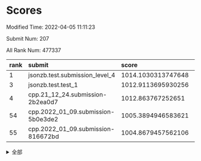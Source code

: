 # Scores

Modified Time: 2022-04-05 11:11:23

Submit Num: 207

All Rank Num: 477337

| rank |               submit               |       score        |       sigma        | pk_num |
| :--- | :--------------------------------- | :----------------- | :----------------- | :----- |
| 1    | jsonzb.test.submission_level_4     | 1014.1030313747648 | 0.816625158339246  | 9226   |
| 3    | jsonzb.test.test_1                 | 1012.9113695930256 | 0.8130966580493583 | 9220   |
| 4    | cpp.21_12_24.submission-2b2ea0d7   | 1012.863767252651  | 0.7686223731739007 | 9222   |
| 54   | cpp.2022_01_09.submission-5b0e3de2 | 1005.3894946583621 | 0.7231835803810925 | 9222   |
| 55   | cpp.2022_01_09.submission-816672bd | 1004.8679457562106 | 0.7210914404663105 | 9221   |


<details>
<summary>全部</summary>

| rank |                 submit                 |       score        |       sigma        | pk_num |
| :--- | :------------------------------------- | :----------------- | :----------------- | :----- |
| 1    | jsonzb.test.submission_level_4         | 1014.1030313747648 | 0.816625158339246  | 9226   |
| 2    | gobigger.level_3.submission_level_3_10 | 1013.3254567699242 | 0.7788958834403166 | 9223   |
| 3    | jsonzb.test.test_1                     | 1012.9113695930256 | 0.8130966580493583 | 9220   |
| 4    | cpp.21_12_24.submission-2b2ea0d7       | 1012.863767252651  | 0.7686223731739007 | 9222   |
| 5    | gobigger.level_3.submission_level_3_39 | 1011.4193950231463 | 0.7454003911590249 | 9229   |
| 6    | gobigger.level_3.submission_level_3_13 | 1011.2955153593441 | 0.7903228349094864 | 9230   |
| 7    | gobigger.level_3.submission_level_3_21 | 1011.230231840466  | 0.7537033288386057 | 9224   |
| 8    | gobigger.level_3.submission_level_3_8  | 1011.0365555311861 | 0.7702749415370995 | 9227   |
| 9    | gobigger.level_3.submission_level_3_1  | 1010.8197790202323 | 0.7725349371602219 | 9224   |
| 10   | gobigger.level_3.submission_level_3_4  | 1010.8105535976496 | 0.7613774860839784 | 9225   |
| 11   | gobigger.level_3.submission_level_3_19 | 1010.7777884168643 | 0.7416533464890804 | 9232   |
| 12   | gobigger.level_3.submission_level_3_12 | 1010.7406545935792 | 0.7936597171253819 | 9225   |
| 13   | gobigger.level_3.submission_level_3_35 | 1010.7389843730725 | 0.7460050207392349 | 9226   |
| 14   | gobigger.level_3.submission_level_3_25 | 1010.7282860816879 | 0.7501646210656383 | 9231   |
| 15   | gobigger.level_3.submission_level_3_11 | 1010.6411568822125 | 0.7502410080883937 | 9226   |
| 16   | gobigger.level_3.submission_level_3_43 | 1010.5558777337656 | 0.7940595828996004 | 9224   |
| 17   | gobigger.level_3.submission_level_3_7  | 1010.5416335260768 | 0.7266216148029088 | 9222   |
| 18   | gobigger.level_3.submission_level_3_2  | 1010.4912956472342 | 0.7643403112962757 | 9221   |
| 19   | gobigger.level_3.submission_level_3_29 | 1010.4846392037232 | 0.7566722099655588 | 9224   |
| 20   | gobigger.level_3.submission_level_3_22 | 1010.402880776887  | 0.7703563251792155 | 9221   |
| 21   | gobigger.level_3.submission_level_3_36 | 1010.3833177366389 | 0.7472795018974653 | 9217   |
| 22   | gobigger.level_3.submission_level_3_47 | 1010.3499297650781 | 0.7580705451918366 | 9221   |
| 23   | gobigger.level_3.submission_level_3_42 | 1010.3170342953119 | 0.7508708278919913 | 9225   |
| 24   | gobigger.level_3.submission_level_3_48 | 1010.2785607051305 | 0.7599558258897103 | 9227   |
| 25   | gobigger.level_3.submission_level_3_26 | 1010.2503235100238 | 0.7597035668538089 | 9221   |
| 26   | gobigger.level_3.submission_level_3_20 | 1010.2468370981736 | 0.7410229845871557 | 9223   |
| 27   | gobigger.level_3.submission_level_3_49 | 1010.2436147530148 | 0.7611478836798461 | 9220   |
| 28   | gobigger.level_3.submission_level_3_0  | 1010.1794124486788 | 0.7869575887827968 | 9225   |
| 29   | gobigger.level_3.submission_level_3_17 | 1010.0591398179691 | 0.7517004130695506 | 9225   |
| 30   | gobigger.level_3.submission_level_3_45 | 1010.0054150752713 | 0.7471199908993702 | 9227   |
| 31   | gobigger.level_3.submission_level_3_41 | 1009.9544273682823 | 0.7740289579512386 | 9220   |
| 32   | gobigger.level_3.submission_level_3_16 | 1009.9019202619943 | 0.772655424925052  | 9226   |
| 33   | gobigger.level_3.submission_level_3_18 | 1009.8819829531427 | 0.7339139847703453 | 9226   |
| 34   | gobigger.level_3.submission_level_3_14 | 1009.8227570838415 | 0.7440148064093665 | 9230   |
| 35   | gobigger.level_3.submission_level_3_5  | 1009.7818597841812 | 0.7546856702747717 | 9218   |
| 36   | gobigger.level_3.submission_level_3_3  | 1009.766951826941  | 0.7514253193419455 | 9224   |
| 37   | gobigger.level_3.submission_level_3_31 | 1009.7345538074744 | 0.7460823419454892 | 9223   |
| 38   | gobigger.level_3.submission_level_3_23 | 1009.6246425901464 | 0.7522192480692834 | 9228   |
| 39   | gobigger.level_3.submission_level_3_15 | 1009.5136641150867 | 0.7515702893800028 | 9225   |
| 40   | gobigger.level_3.submission_level_3_9  | 1009.4922664800295 | 0.761212199596499  | 9222   |
| 41   | gobigger.level_3.submission_level_3_38 | 1009.4640604403347 | 0.7475989433642527 | 9227   |
| 42   | gobigger.level_3.submission_level_3_32 | 1009.4182477689614 | 0.7635298960804715 | 9227   |
| 43   | gobigger.level_3.submission_level_3_37 | 1009.2818822530187 | 0.7639564765309218 | 9231   |
| 44   | gobigger.level_3.submission_level_3_40 | 1009.2478361121871 | 0.7476167723432134 | 9222   |
| 45   | gobigger.level_3.submission_level_3_44 | 1009.2115193562645 | 0.7667677687224199 | 9221   |
| 46   | gobigger.level_3.submission_level_3_27 | 1009.0488421075057 | 0.7583250473024818 | 9225   |
| 47   | gobigger.level_3.submission_level_3_46 | 1008.9832400524565 | 0.7345179989053857 | 9226   |
| 48   | gobigger.level_3.submission_level_3_28 | 1008.9072344061977 | 0.7244528389065636 | 9222   |
| 49   | gobigger.level_3.submission_level_3_30 | 1008.688804664397  | 0.744967726853959  | 9215   |
| 50   | gobigger.level_3.submission_level_3_6  | 1008.579093930699  | 0.7434054156919694 | 9226   |
| 51   | gobigger.level_3.submission_level_3_24 | 1008.3339806593623 | 0.7358693836182345 | 9219   |
| 52   | gobigger.level_3.submission_level_3_34 | 1007.9857095001638 | 0.734949009771996  | 9227   |
| 53   | gobigger.level_3.submission_level_3_33 | 1007.8263466422995 | 0.7286512459801695 | 9217   |
| 54   | cpp.2022_01_09.submission-5b0e3de2     | 1005.3894946583621 | 0.7231835803810925 | 9222   |
| 55   | cpp.2022_01_09.submission-816672bd     | 1004.8679457562106 | 0.7210914404663105 | 9221   |
| 56   | gobigger.level_1.submission_level_1_24 | 1004.7593873310366 | 0.7294961309310514 | 9222   |
| 57   | gobigger.level_1.submission_level_1_23 | 1004.7203774423709 | 0.7289378419701368 | 9230   |
| 58   | gobigger.level_1.submission_level_1_3  | 1004.5717749586432 | 0.7296983577023272 | 9221   |
| 59   | gobigger.level_1.submission_level_1_34 | 1004.087214576361  | 0.70941163978461   | 9225   |
| 60   | gobigger.level_1.submission_level_1_0  | 1004.0839249304934 | 0.7210243896006956 | 9225   |
| 61   | gobigger.level_1.submission_level_1_29 | 1003.8445105924189 | 0.7269414785260885 | 9224   |
| 62   | gobigger.level_1.submission_level_1_21 | 1003.8408968777645 | 0.7182155115345281 | 9225   |
| 63   | gobigger.level_1.submission_level_1_17 | 1003.8056860657769 | 0.712143928320958  | 9231   |
| 64   | gobigger.level_1.submission_level_1_42 | 1003.7648383333827 | 0.707155709163035  | 9226   |
| 65   | gobigger.level_1.submission_level_1_32 | 1003.7098094560363 | 0.7172117506890109 | 9226   |
| 66   | gobigger.level_1.submission_level_1_30 | 1003.6925873829648 | 0.7179724759966152 | 9226   |
| 67   | gobigger.level_1.submission_level_1_48 | 1003.5899780412693 | 0.722291566340309  | 9225   |
| 68   | gobigger.level_1.submission_level_1_35 | 1003.5593905922801 | 0.7214504026588611 | 9229   |
| 69   | gobigger.level_1.submission_level_1_2  | 1003.5239178200392 | 0.7151747952768064 | 9218   |
| 70   | gobigger.level_1.submission_level_1_45 | 1003.4785267324022 | 0.7111985703504259 | 9224   |
| 71   | gobigger.level_1.submission_level_1_19 | 1003.4038642856073 | 0.7171904871633368 | 9223   |
| 72   | gobigger.level_1.submission_level_1_9  | 1003.39917778544   | 0.7087224073698939 | 9226   |
| 73   | gobigger.level_1.submission_level_1_6  | 1003.3801307925635 | 0.7366929031004477 | 9214   |
| 74   | gobigger.level_1.submission_level_1_43 | 1003.3775715034801 | 0.7084377040250162 | 9221   |
| 75   | gobigger.level_1.submission_level_1_16 | 1003.3320369855949 | 0.7185372816647454 | 9224   |
| 76   | gobigger.level_1.submission_level_1_36 | 1003.2140015043229 | 0.7105791421334913 | 9226   |
| 77   | gobigger.level_1.submission_level_1_41 | 1003.2096882191395 | 0.7188757844801599 | 9223   |
| 78   | gobigger.level_1.submission_level_1_26 | 1003.1721035133063 | 0.7179351083910974 | 9223   |
| 79   | gobigger.level_1.submission_level_1_22 | 1003.1432076958728 | 0.7018087531019994 | 9229   |
| 80   | gobigger.level_1.submission_level_1_28 | 1003.1117039485526 | 0.7114114094507579 | 9224   |
| 81   | gobigger.level_1.submission_level_1_13 | 1003.033956392147  | 0.7177815348332409 | 9227   |
| 82   | gobigger.level_1.submission_level_1_4  | 1003.0196602096479 | 0.7010027389382156 | 9222   |
| 83   | gobigger.level_1.submission_level_1_38 | 1002.9680711689208 | 0.7103688438835166 | 9226   |
| 84   | gobigger.level_1.submission_level_1_37 | 1002.9417283594406 | 0.7145790900886889 | 9222   |
| 85   | gobigger.level_1.submission_level_1_47 | 1002.8246273896046 | 0.7209850945652718 | 9221   |
| 86   | gobigger.level_1.submission_level_1_18 | 1002.797577260906  | 0.728156076939249  | 9221   |
| 87   | gobigger.level_1.submission_level_1_10 | 1002.792241788511  | 0.7099497294265643 | 9222   |
| 88   | gobigger.level_1.submission_level_1_5  | 1002.7565677337242 | 0.7252722576193192 | 9221   |
| 89   | gobigger.level_1.submission_level_1_33 | 1002.7546919696546 | 0.7148597514090217 | 9225   |
| 90   | gobigger.level_1.submission_level_1_11 | 1002.7511491478477 | 0.7126555300421306 | 9226   |
| 91   | gobigger.level_1.submission_level_1_39 | 1002.7458445145995 | 0.7132929265255876 | 9223   |
| 92   | gobigger.level_1.submission_level_1_40 | 1002.720380360845  | 0.7091516331970747 | 9225   |
| 93   | gobigger.level_1.submission_level_1_15 | 1002.710828046161  | 0.7080331076416889 | 9228   |
| 94   | gobigger.level_1.submission_level_1_20 | 1002.5980915676435 | 0.7144603473407826 | 9228   |
| 95   | gobigger.level_1.submission_level_1_1  | 1002.5429656110261 | 0.7117661303485754 | 9224   |
| 96   | gobigger.level_1.submission_level_1_31 | 1002.4204804342658 | 0.715023362049222  | 9221   |
| 97   | gobigger.level_1.submission_level_1_8  | 1002.357769791713  | 0.7146691922683632 | 9219   |
| 98   | gobigger.level_1.submission_level_1_27 | 1002.3284557376682 | 0.7113875917173669 | 9222   |
| 99   | gobigger.level_1.submission_level_1_46 | 1002.2486571529207 | 0.7093702112954786 | 9220   |
| 100  | gobigger.level_1.submission_level_1_25 | 1002.239355775222  | 0.7254129768153283 | 9226   |
| 101  | gobigger.level_1.submission_level_1_44 | 1002.2098405728003 | 0.7193513013795647 | 9225   |
| 102  | gobigger.level_1.submission_level_1_14 | 1002.1903350793956 | 0.7119034704522491 | 9221   |
| 103  | gobigger.level_1.submission_level_1_49 | 1002.1897626533068 | 0.7144155504299602 | 9222   |
| 104  | gobigger.level_1.submission_level_1_7  | 1002.1878730200921 | 0.7083726836376012 | 9227   |
| 105  | gobigger.level_1.submission_level_1_12 | 1001.3383567972992 | 0.7045949909140764 | 9227   |
| 106  | gobigger.random.submission_random_23   | 997.3742103787018  | 0.697422274307937  | 9224   |
| 107  | gobigger.random.submission_random_39   | 997.1113418809786  | 0.7156312738849    | 9227   |
| 108  | gobigger.random.submission_random_37   | 996.9971712920959  | 0.6986863327808308 | 9227   |
| 109  | gobigger.random.submission_random_31   | 996.9914216254931  | 0.7076234234541259 | 9219   |
| 110  | gobigger.random.submission_random_27   | 996.9239592709303  | 0.7007869315754286 | 9222   |
| 111  | gobigger.random.submission_random_14   | 996.8628383558648  | 0.7034252074286709 | 9224   |
| 112  | gobigger.random.submission_random_11   | 996.8533531530451  | 0.7109051106536121 | 9224   |
| 113  | gobigger.random.submission_random_20   | 996.8507128170896  | 0.6948128948339024 | 9223   |
| 114  | gobigger.random.submission_random_34   | 996.8051291781863  | 0.7206234535084558 | 9222   |
| 115  | gobigger.random.submission_random_3    | 996.7777831753331  | 0.708841979170769  | 9222   |
| 116  | gobigger.random.submission_random_35   | 996.7769488614381  | 0.709836276327062  | 9228   |
| 117  | gobigger.random.submission_random_1    | 996.7694565126556  | 0.7110592625830144 | 9225   |
| 118  | gobigger.random.submission_random_4    | 996.7393216535717  | 0.7037038356832145 | 9223   |
| 119  | gobigger.random.submission_random_7    | 996.7015263014898  | 0.7301867335139605 | 9223   |
| 120  | gobigger.random.submission_random_21   | 996.6949181830935  | 0.6987117770861637 | 9221   |
| 121  | gobigger.random.submission_random_25   | 996.6484818621797  | 0.7153390364491351 | 9226   |
| 122  | gobigger.random.submission_random_12   | 996.3936143512507  | 0.7174240925632592 | 9225   |
| 123  | gobigger.random.submission_random_43   | 996.3924725030977  | 0.7015239253974064 | 9225   |
| 124  | gobigger.random.submission_random_32   | 996.361796340484   | 0.7144846147059737 | 9230   |
| 125  | gobigger.random.submission_random_16   | 996.3544625279419  | 0.7061951295884318 | 9225   |
| 126  | gobigger.random.submission_random_38   | 996.3129188852218  | 0.7051063255020625 | 9226   |
| 127  | gobigger.random.submission_random_42   | 996.2881903861692  | 0.713525645058284  | 9224   |
| 128  | gobigger.random.submission_random_44   | 996.2009969287775  | 0.7057371054077755 | 9223   |
| 129  | gobigger.random.submission_random_8    | 996.1594467084657  | 0.7240767240188519 | 9222   |
| 130  | gobigger.random.submission_random_22   | 996.1407169811981  | 0.7143576752013465 | 9225   |
| 131  | gobigger.random.submission_random_13   | 996.11685511864    | 0.7077445100708432 | 9221   |
| 132  | gobigger.random.submission_random_49   | 996.0354946055153  | 0.7099005306572128 | 9218   |
| 133  | gobigger.random.submission_random_28   | 996.00157436061    | 0.7052256468009956 | 9222   |
| 134  | gobigger.random.submission_random_2    | 995.9975815000313  | 0.7079700460926753 | 9231   |
| 135  | gobigger.random.submission_random_41   | 995.9213577881147  | 0.7049580745600957 | 9221   |
| 136  | gobigger.random.submission_random_5    | 995.8915794530294  | 0.717045557959031  | 9226   |
| 137  | gobigger.random.submission_random_24   | 995.8591415345869  | 0.7102773339510972 | 9223   |
| 138  | gobigger.random.submission_random_18   | 995.8513060613185  | 0.7239228023417393 | 9223   |
| 139  | gobigger.random.submission_random_36   | 995.8185592895192  | 0.7100493071508197 | 9223   |
| 140  | gobigger.random.submission_random_46   | 995.7608048157254  | 0.7187816403837798 | 9218   |
| 141  | gobigger.random.submission_random_10   | 995.7461793211596  | 0.710905312136468  | 9229   |
| 142  | gobigger.random.submission_random_17   | 995.7024854408902  | 0.7088087276900755 | 9226   |
| 143  | gobigger.random.submission_random_33   | 995.6384774832648  | 0.7094879083347365 | 9221   |
| 144  | gobigger.random.submission_random_26   | 995.609221635097   | 0.726687643754687  | 9232   |
| 145  | gobigger.random.submission_random_40   | 995.5281868643688  | 0.7255464023079898 | 9225   |
| 146  | gobigger.random.submission_random_15   | 995.4808793990954  | 0.7047536561158371 | 9225   |
| 147  | gobigger.random.submission_random_30   | 995.4002042469448  | 0.7074313741496365 | 9224   |
| 148  | gobigger.random.submission_random_0    | 995.3519503024708  | 0.715793122033703  | 9228   |
| 149  | gobigger.random.submission_random_19   | 995.1849062735646  | 0.6995743882457527 | 9227   |
| 150  | gobigger.random.submission_random_29   | 995.0367936809907  | 0.7274975579367146 | 9225   |
| 151  | gobigger.random.submission_random_45   | 995.0063264158093  | 0.7088518224837718 | 9222   |
| 152  | gobigger.random.submission_random_6    | 994.9048655360109  | 0.7153838313273677 | 9218   |
| 153  | gobigger.random.submission_random_9    | 994.7517470849739  | 0.7097801124951825 | 9228   |
| 154  | gobigger.random.submission_random_48   | 994.425997423393   | 0.7145747022348172 | 9222   |
| 155  | gobigger.random.submission_random_47   | 994.1753954710207  | 0.7122596573301856 | 9225   |
| 156  | gobigger.level_2.submission_level_2_12 | 993.878264499791   | 0.7248285699011278 | 9218   |
| 157  | gobigger.level_2.submission_level_2_2  | 993.8093451870243  | 0.7315209308497718 | 9226   |
| 158  | gobigger.level_2.submission_level_2_26 | 993.5441104022602  | 0.7359867364413888 | 9220   |
| 159  | gobigger.level_2.submission_level_2_22 | 993.5042378433315  | 0.7105618569592458 | 9225   |
| 160  | gobigger.level_2.submission_level_2_0  | 993.4892993872796  | 0.7364998400382206 | 9229   |
| 161  | gobigger.level_2.submission_level_2_11 | 993.4095453057316  | 0.7465479421807807 | 9221   |
| 162  | gobigger.level_2.submission_level_2_42 | 993.3048180873603  | 0.7224931915738128 | 9228   |
| 163  | gobigger.level_2.submission_level_2_6  | 993.286427575149   | 0.7356171775892597 | 9227   |
| 164  | gobigger.level_2.submission_level_2_43 | 993.2858078368116  | 0.7351083857165343 | 9222   |
| 165  | gobigger.level_2.submission_level_2_44 | 993.0476492437799  | 0.7503887857409354 | 9225   |
| 166  | gobigger.level_2.submission_level_2_24 | 993.0129873311001  | 0.7435263755487574 | 9218   |
| 167  | gobigger.level_2.submission_level_2_14 | 992.9267394627901  | 0.7331677525135648 | 9223   |
| 168  | gobigger.level_2.submission_level_2_20 | 992.9057978389828  | 0.7395286896874584 | 9222   |
| 169  | gobigger.level_2.submission_level_2_7  | 992.8142710816016  | 0.7218416638854633 | 9226   |
| 170  | gobigger.level_2.submission_level_2_27 | 992.7685350164404  | 0.7309459856478551 | 9227   |
| 171  | gobigger.level_2.submission_level_2_13 | 992.7078429833538  | 0.7669455831324553 | 9228   |
| 172  | gobigger.level_2.submission_level_2_16 | 992.6825848259965  | 0.7270340913135072 | 9221   |
| 173  | gobigger.level_2.submission_level_2_29 | 992.5951392551897  | 0.723537605790656  | 9223   |
| 174  | gobigger.level_2.submission_level_2_15 | 992.5323614963066  | 0.7240099405808889 | 9223   |
| 175  | gobigger.level_2.submission_level_2_34 | 992.4781422353733  | 0.74005027082025   | 9227   |
| 176  | gobigger.level_2.submission_level_2_39 | 992.3777785612447  | 0.7408134784822556 | 9225   |
| 177  | gobigger.level_2.submission_level_2_28 | 992.3285245558886  | 0.7376979709599817 | 9221   |
| 178  | gobigger.level_2.submission_level_2_18 | 992.2831795411936  | 0.7420442226335674 | 9222   |
| 179  | gobigger.level_2.submission_level_2_41 | 992.2333326917413  | 0.7510048139191283 | 9224   |
| 180  | gobigger.level_2.submission_level_2_5  | 992.2168131013169  | 0.7483099630984906 | 9226   |
| 181  | gobigger.level_2.submission_level_2_37 | 992.2136187693588  | 0.7419041009937233 | 9226   |
| 182  | gobigger.level_2.submission_level_2_46 | 992.088828815665   | 0.755064069186069  | 9224   |
| 183  | gobigger.level_2.submission_level_2_10 | 992.0698475936897  | 0.7470497186784395 | 9220   |
| 184  | gobigger.level_2.submission_level_2_23 | 992.0647736611779  | 0.7490076704959513 | 9223   |
| 185  | gobigger.level_2.submission_level_2_40 | 992.0438823510165  | 0.7591956325004292 | 9219   |
| 186  | gobigger.level_2.submission_level_2_35 | 992.0093409016212  | 0.7522951939216378 | 9229   |
| 187  | gobigger.level_2.submission_level_2_17 | 991.9991973373814  | 0.7461865477975121 | 9223   |
| 188  | gobigger.level_2.submission_level_2_47 | 991.9971704774273  | 0.740933531036522  | 9217   |
| 189  | gobigger.level_2.submission_level_2_3  | 991.9119790807831  | 0.7518807718415447 | 9225   |
| 190  | gobigger.level_2.submission_level_2_32 | 991.8747674671598  | 0.7500539820644034 | 9224   |
| 191  | gobigger.level_2.submission_level_2_38 | 991.8223653321024  | 0.7481195329839473 | 9220   |
| 192  | gobigger.level_2.submission_level_2_33 | 991.6862628436255  | 0.7551812049463283 | 9223   |
| 193  | gobigger.level_2.submission_level_2_30 | 991.4776153579052  | 0.7729272906114727 | 9217   |
| 194  | gobigger.level_2.submission_level_2_49 | 991.4259552332935  | 0.7273631857275422 | 9222   |
| 195  | gobigger.level_2.submission_level_2_31 | 991.3988076649624  | 0.7570203123054482 | 9224   |
| 196  | gobigger.level_2.submission_level_2_8  | 991.3716423887706  | 0.772934605351395  | 9229   |
| 197  | gobigger.level_2.submission_level_2_1  | 991.3629711117443  | 0.7569290919293291 | 9219   |
| 198  | gobigger.level_2.submission_level_2_19 | 991.2618145783334  | 0.7554915249682088 | 9225   |
| 199  | gobigger.level_2.submission_level_2_48 | 991.2287302542409  | 0.7400082462161744 | 9223   |
| 200  | gobigger.level_2.submission_level_2_21 | 991.0562548809373  | 0.7488899951161226 | 9222   |
| 201  | gobigger.level_2.submission_level_2_25 | 990.930867515542   | 0.7473079059276698 | 9225   |
| 202  | gobigger.level_2.submission_level_2_36 | 990.8931871236516  | 0.7598805085296022 | 9218   |
| 203  | gobigger.level_2.submission_level_2_4  | 990.8376784307115  | 0.7608474006438886 | 9224   |
| 204  | gobigger.level_2.submission_level_2_45 | 990.7468021352337  | 0.7708621542224325 | 9228   |
| 205  | gobigger.level_2.submission_level_2_9  | 990.7327796504285  | 0.7353865128592698 | 9225   |
| 206  | gobigger.none.submission_none_0        | 978.0821305900325  | 1.4293474159445276 | 9223   |
| 207  | gobigger.none.submission_none_1        | 976.8562024160797  | 1.397823517885312  | 9225   |

</details>